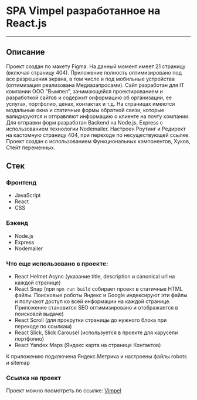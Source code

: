 # SPA Vimpel разработанное на React.js
---
## Описание

Проект создан по макету Figma. На данный момент имеет 21 страницу (включая страницу 404).
Приложение полность оптимизировано под все разрешения экрана, в том числе и под мобильные устройства (оптимизация реализована Медиазапросами).
Сайт разработан для IT компании  ООО "Вымпел", занимающейся проектированием и разработкой сайтов и содержит онформацию об организации, ее услугах, портфолио, ценах, контактах и т.д.
На страницах имеются модальные окна и статичные формы обратной связи, которые валидируются и отправляют информацию о клиенте на почту компании. 
Для отправки форм разработан Backend на Node.js, Express с использованием технологии Nodemailer.
Настроен Роутинг и Редирект на кастомную страницу 404, при переходе по несуществующей ссылке.
Проект создан с использованием Функциональных компонентов, Хуков, Стейт переменных.

## Стек
### Фронтенд
* JavaScript
* React
* CSS
### Бэкенд
* Node.js
* Express
* Nodemailer
### Что еще использовано в проекте:

* React Helmet Async (указание title, description и canonical url на каждой странице)
* React Snap (при `npm run build` собирает проект в статичные HTML файлы. 
Поисковые роботы Яндекс и Google индексируют эти файлы и получают доступ ко всей информации на каждой странице. 
Приложение становится SEO оптимизировано и отображается в поисковой выдаче)
* React Scroll (для прокрутки страницы до нужного блока при переходе по ссылкам)
* React Slick, Slick Carousel (используется в проекте для карусели портфолио)
* React Yandex Maps (Яндекс карта на странице Контактов)

К приложению подключена Яндекс.Метрика и настроены файлы robots и sitemap

### Ссылка на проект

Проект можно посмотреть по ссылке: [Vimpel](https://178spb.com/)
